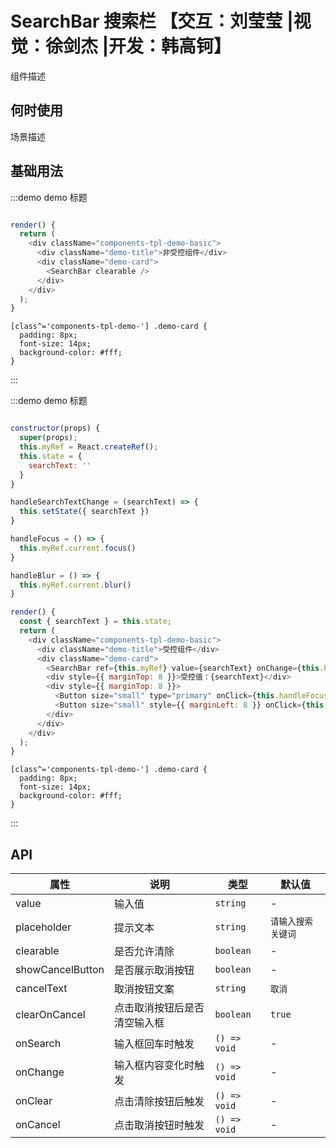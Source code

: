 # SearchBar 搜索栏 【交互：刘莹莹 |视觉：徐剑杰 |开发：韩高钶】

组件描述

## 何时使用

场景描述

## 基础用法

:::demo demo 标题

```js

render() {
  return (
    <div className="components-tpl-demo-basic">
      <div className="demo-title">非受控组件</div>
      <div className="demo-card">
        <SearchBar clearable />
      </div>
    </div>
  );
}
```

```less
[class^='components-tpl-demo-'] .demo-card {
  padding: 8px;
  font-size: 14px;
  background-color: #fff;
}
```

:::

:::demo demo 标题

```js

constructor(props) {
  super(props);
  this.myRef = React.createRef();
  this.state = {
    searchText: ''
  }
}

handleSearchTextChange = (searchText) => {
  this.setState({ searchText })
}

handleFocus = () => {
  this.myRef.current.focus()
}

handleBlur = () => {
  this.myRef.current.blur()
}

render() {
  const { searchText } = this.state;
  return (
    <div className="components-tpl-demo-basic">
      <div className="demo-title">受控组件</div>
      <div className="demo-card">
        <SearchBar ref={this.myRef} value={searchText} onChange={this.handleSearchTextChange} showCancelButton clearable />
        <div style={{ marginTop: 8 }}>受控值：{searchText}</div>
        <div style={{ marginTop: 8 }}>
          <Button size="small" type="primary" onClick={this.handleFocus}>聚焦</Button>
          <Button size="small" style={{ marginLeft: 8 }} onClick={this.handleBlur}>失焦</Button>
        </div>
      </div>
    </div>
  );
}
```

```less
[class^='components-tpl-demo-'] .demo-card {
  padding: 8px;
  font-size: 14px;
  background-color: #fff;
}
```

:::

## API

| 属性             | 说明                         | 类型         | 默认值             |
| ---------------- | ---------------------------- | ------------ | ------------------ |
| value            | 输入值                       | `string`     | -                  |
| placeholder      | 提示文本                     | `string`     | `请输入搜索关键词` |
| clearable        | 是否允许清除                 | `boolean`    | -                  |
| showCancelButton | 是否展示取消按钮             | `boolean`    | -                  |
| cancelText       | 取消按钮文案                 | `string`     | `取消`             |
| clearOnCancel    | 点击取消按钮后是否清空输入框 | `boolean`    | `true`             |
| onSearch         | 输入框回车时触发             | `() => void` | -                  |
| onChange         | 输入框内容变化时触发         | `() => void` | -                  |
| onClear          | 点击清除按钮后触发           | `() => void` | -                  |
| onCancel         | 点击取消按钮时触发           | `() => void` | -                  |
